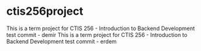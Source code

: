 # ctis256project
This is a term project for CTIS 256 - Introduction to Backend Development
test commit - demir
This is a term project for CTIS 256 - Introduction to Backend Development
test commit - erdem